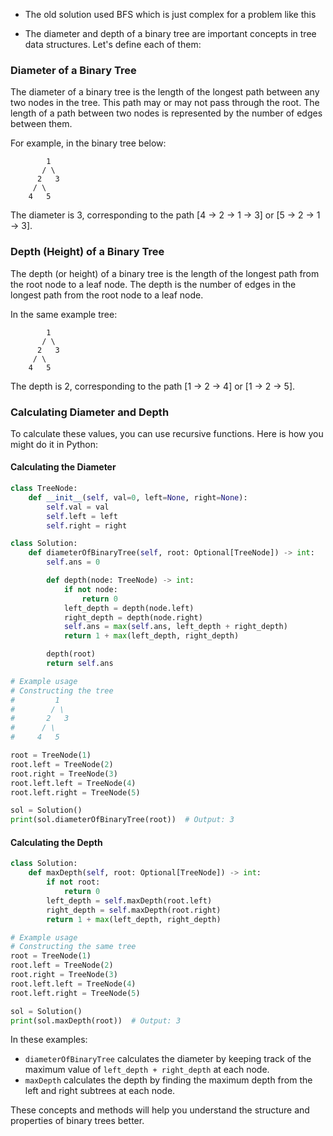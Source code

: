- The old solution used BFS which is just complex for a problem like this


- The diameter and depth of a binary tree are important concepts in tree data structures. Let's define each of them:

### Diameter of a Binary Tree

The diameter of a binary tree is the length of the longest path between any two nodes in the tree. This path may or may not pass through the root. The length of a path between two nodes is represented by the number of edges between them.

For example, in the binary tree below:

```
        1
       / \
      2   3
     / \
    4   5
```

The diameter is 3, corresponding to the path [4 -> 2 -> 1 -> 3] or [5 -> 2 -> 1 -> 3].

### Depth (Height) of a Binary Tree

The depth (or height) of a binary tree is the length of the longest path from the root node to a leaf node. The depth is the number of edges in the longest path from the root node to a leaf node.

In the same example tree:

```
        1
       / \
      2   3
     / \
    4   5
```

The depth is 2, corresponding to the path [1 -> 2 -> 4] or [1 -> 2 -> 5].

### Calculating Diameter and Depth

To calculate these values, you can use recursive functions. Here is how you might do it in Python:

#### Calculating the Diameter

```python
class TreeNode:
    def __init__(self, val=0, left=None, right=None):
        self.val = val
        self.left = left
        self.right = right

class Solution:
    def diameterOfBinaryTree(self, root: Optional[TreeNode]) -> int:
        self.ans = 0

        def depth(node: TreeNode) -> int:
            if not node:
                return 0
            left_depth = depth(node.left)
            right_depth = depth(node.right)
            self.ans = max(self.ans, left_depth + right_depth)
            return 1 + max(left_depth, right_depth)

        depth(root)
        return self.ans

# Example usage
# Constructing the tree
#         1
#        / \
#       2   3
#      / \
#     4   5

root = TreeNode(1)
root.left = TreeNode(2)
root.right = TreeNode(3)
root.left.left = TreeNode(4)
root.left.right = TreeNode(5)

sol = Solution()
print(sol.diameterOfBinaryTree(root))  # Output: 3
```

#### Calculating the Depth

```python
class Solution:
    def maxDepth(self, root: Optional[TreeNode]) -> int:
        if not root:
            return 0
        left_depth = self.maxDepth(root.left)
        right_depth = self.maxDepth(root.right)
        return 1 + max(left_depth, right_depth)

# Example usage
# Constructing the same tree
root = TreeNode(1)
root.left = TreeNode(2)
root.right = TreeNode(3)
root.left.left = TreeNode(4)
root.left.right = TreeNode(5)

sol = Solution()
print(sol.maxDepth(root))  # Output: 3
```

In these examples:

- `diameterOfBinaryTree` calculates the diameter by keeping track of the maximum value of `left_depth + right_depth` at each node.
- `maxDepth` calculates the depth by finding the maximum depth from the left and right subtrees at each node.

These concepts and methods will help you understand the structure and properties of binary trees better.